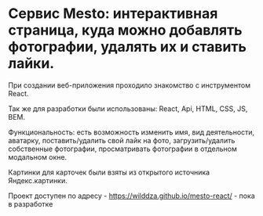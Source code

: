 # Сервис Mesto: интерактивная страница, куда можно добавлять фотографии, удалять их и ставить лайки.

При создании веб-приложения проходило знакомство с инструментом React.

Так же для разработки были использованы: React, Api, HTML, CSS, JS, BEM.

Функциональность: есть возможность изменить имя, вид деятельности, аватарку, поставить/удалить свой лайк на фото, загрузить/удалить собственные фотографии, просматривать фотографии в отдельном модальном окне.

Картинки для карточек были взяты из открытого источника Яндекс.картинки.

Проект доступен по адресу - https://wilddza.github.io/mesto-react/ - пока в разработке
